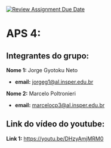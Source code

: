 [![Review Assignment Due Date](https://classroom.github.com/assets/deadline-readme-button-22041afd0340ce965d47ae6ef1cefeee28c7c493a6346c4f15d667ab976d596c.svg)](https://classroom.github.com/a/R1grL7pT)
# APS 4:

## Integrantes do grupo:

**Nome 1:**   Jorge Gyotoku Neto

* **email:** jorgeg1@al.insper.edu.br

**Nome 2:**   Marcelo Poltronieri

* **email:** marcelocp3@al.insper.edu.br

## Link do vídeo do youtube:

**Link 1:**   https://youtu.be/DHzyAmjMRM0

